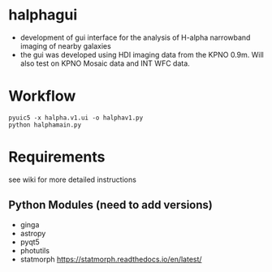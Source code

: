 # halphagui
- development of gui interface for the analysis of H-alpha narrowband imaging of nearby galaxies
- the gui was developed using HDI imaging data from the KPNO 0.9m.  Will also test on KPNO Mosaic data and INT WFC data.

# Workflow #

```
pyuic5 -x halpha.v1.ui -o halphav1.py
python halphamain.py
```

# Requirements ##
see wiki for more detailed instructions
## Python Modules (need to add versions) ##


* ginga
* astropy
* pyqt5
* photutils
* statmorph https://statmorph.readthedocs.io/en/latest/


